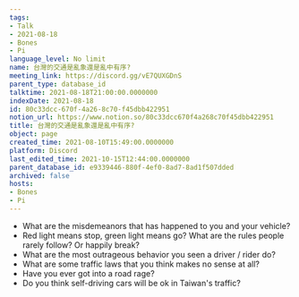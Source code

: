 ```yaml
---
tags:
- Talk
- 2021-08-18
- Bones
- Pi
language_level: No limit
name: 台灣的交通是亂象還是亂中有序?
meeting_link: https://discord.gg/vE7QUXGDnS
parent_type: database_id
talktime: 2021-08-18T21:00:00.0000000
indexDate: 2021-08-18
id: 80c33dcc-670f-4a26-8c70-f45dbb422951
notion_url: https://www.notion.so/80c33dcc670f4a268c70f45dbb422951
title: 台灣的交通是亂象還是亂中有序?
object: page
created_time: 2021-08-10T15:49:00.0000000
platform: Discord
last_edited_time: 2021-10-15T12:44:00.0000000
parent_database_id: e9339446-880f-4ef0-8ad7-8ad1f507dded
archived: false
hosts:
- Bones
- Pi
---
```


   - What are the misdemeanors that has happened to you and your vehicle?
   - Red light means stop, green light means go?
What are the rules people rarely follow? Or happily break?
   - What are the most outrageous behavior you seen a driver / rider do?
   - What are some traffic laws that you think makes no sense at all?
   - Have you ever got into a road rage?
   - Do you think self-driving cars will be ok in Taiwan's traffic?












